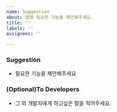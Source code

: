 ```yaml
---
name: Suggestion
about: 앱에 필요한 기능을 제안해주세요.
title: ''
labels: ''
assignees: ''

---
```


### Suggestion 
- 필요한 기능을 제안해주세요


### (Optional)To Developers
- 그 외 개발자에게 하고싶은 말을 적어주세요.
